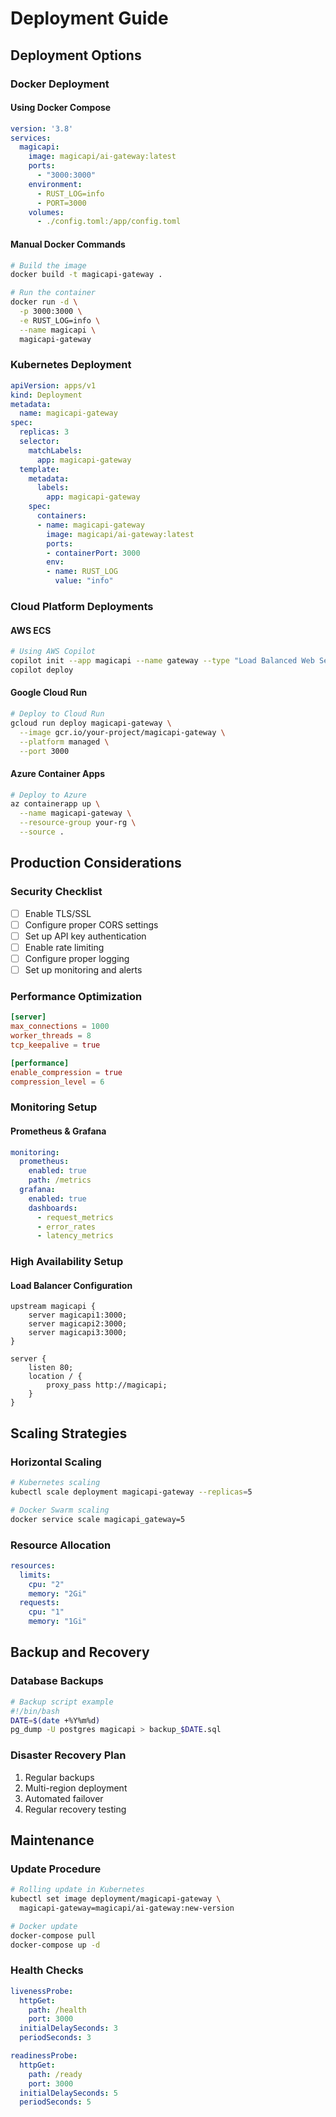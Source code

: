 # Deployment Guide

## Deployment Options

### Docker Deployment

#### Using Docker Compose
```yaml
version: '3.8'
services:
  magicapi:
    image: magicapi/ai-gateway:latest
    ports:
      - "3000:3000"
    environment:
      - RUST_LOG=info
      - PORT=3000
    volumes:
      - ./config.toml:/app/config.toml
```

#### Manual Docker Commands
```bash
# Build the image
docker build -t magicapi-gateway .

# Run the container
docker run -d \
  -p 3000:3000 \
  -e RUST_LOG=info \
  --name magicapi \
  magicapi-gateway
```

### Kubernetes Deployment

```yaml
apiVersion: apps/v1
kind: Deployment
metadata:
  name: magicapi-gateway
spec:
  replicas: 3
  selector:
    matchLabels:
      app: magicapi-gateway
  template:
    metadata:
      labels:
        app: magicapi-gateway
    spec:
      containers:
      - name: magicapi-gateway
        image: magicapi/ai-gateway:latest
        ports:
        - containerPort: 3000
        env:
        - name: RUST_LOG
          value: "info"
```

### Cloud Platform Deployments

#### AWS ECS
```bash
# Using AWS Copilot
copilot init --app magicapi --name gateway --type "Load Balanced Web Service"
copilot deploy
```

#### Google Cloud Run
```bash
# Deploy to Cloud Run
gcloud run deploy magicapi-gateway \
  --image gcr.io/your-project/magicapi-gateway \
  --platform managed \
  --port 3000
```

#### Azure Container Apps
```bash
# Deploy to Azure
az containerapp up \
  --name magicapi-gateway \
  --resource-group your-rg \
  --source .
```

## Production Considerations

### Security Checklist
- [ ] Enable TLS/SSL
- [ ] Configure proper CORS settings
- [ ] Set up API key authentication
- [ ] Enable rate limiting
- [ ] Configure proper logging
- [ ] Set up monitoring and alerts

### Performance Optimization
```toml
[server]
max_connections = 1000
worker_threads = 8
tcp_keepalive = true

[performance]
enable_compression = true
compression_level = 6
```

### Monitoring Setup

#### Prometheus & Grafana
```yaml
monitoring:
  prometheus:
    enabled: true
    path: /metrics
  grafana:
    enabled: true
    dashboards:
      - request_metrics
      - error_rates
      - latency_metrics
```

### High Availability Setup

#### Load Balancer Configuration
```nginx
upstream magicapi {
    server magicapi1:3000;
    server magicapi2:3000;
    server magicapi3:3000;
}

server {
    listen 80;
    location / {
        proxy_pass http://magicapi;
    }
}
```

## Scaling Strategies

### Horizontal Scaling
```bash
# Kubernetes scaling
kubectl scale deployment magicapi-gateway --replicas=5

# Docker Swarm scaling
docker service scale magicapi_gateway=5
```

### Resource Allocation
```yaml
resources:
  limits:
    cpu: "2"
    memory: "2Gi"
  requests:
    cpu: "1"
    memory: "1Gi"
```

## Backup and Recovery

### Database Backups
```bash
# Backup script example
#!/bin/bash
DATE=$(date +%Y%m%d)
pg_dump -U postgres magicapi > backup_$DATE.sql
```

### Disaster Recovery Plan
1. Regular backups
2. Multi-region deployment
3. Automated failover
4. Regular recovery testing

## Maintenance

### Update Procedure
```bash
# Rolling update in Kubernetes
kubectl set image deployment/magicapi-gateway \
  magicapi-gateway=magicapi/ai-gateway:new-version

# Docker update
docker-compose pull
docker-compose up -d
```

### Health Checks
```yaml
livenessProbe:
  httpGet:
    path: /health
    port: 3000
  initialDelaySeconds: 3
  periodSeconds: 3

readinessProbe:
  httpGet:
    path: /ready
    port: 3000
  initialDelaySeconds: 5
  periodSeconds: 5
``` 